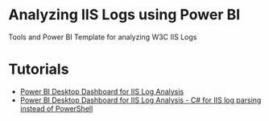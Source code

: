 # Analyzing IIS Logs using Power BI
Tools and Power BI Template for analyzing W3C IIS Logs

# Tutorials

- [Power BI Desktop Dashboard for IIS Log Analysis](https://joymonscode.blogspot.com/2019/09/power-bi-desktop-dashboard-for-iis-log.html)
- [Power BI Desktop Dashboard for IIS Log Analysis - C# for IIS log parsing instead of PowerShell](https://joymonscode.blogspot.com/2019/09/power-bi-desktop-dashboard-for-iis-log_24.html)
